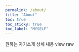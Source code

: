 ```yaml
---
permalink: /about/
title: "About"
toc: true
toc_sticky: true
toc_label: "MYSELF"
---
```


원하는 자기소개 상세 내용
view raw